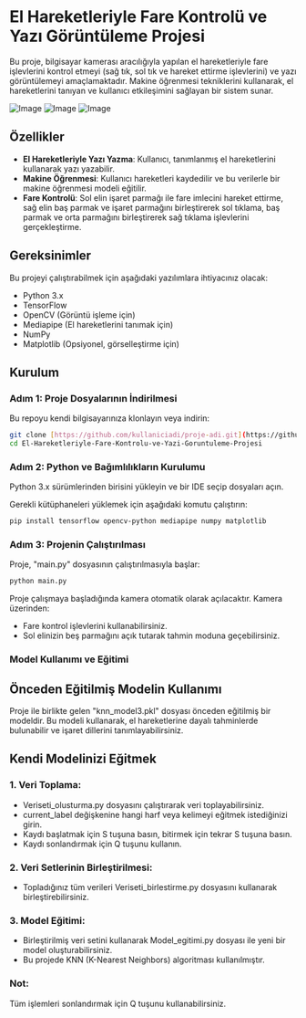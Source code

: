 # El Hareketleriyle Fare Kontrolü ve Yazı Görüntüleme Projesi  

Bu proje, bilgisayar kamerası aracılığıyla yapılan el hareketleriyle fare işlevlerini kontrol etmeyi (sağ tık, sol tık ve hareket ettirme işlevlerini) ve yazı görüntülemeyi amaçlamaktadır. Makine öğrenmesi tekniklerini kullanarak, el hareketlerini tanıyan ve kullanıcı etkileşimini sağlayan bir sistem sunar.

![Image](https://github.com/user-attachments/assets/22cae9c1-3a04-4b5f-a255-7e716b7ef66c)
![Image](https://github.com/user-attachments/assets/52cbefcc-b8ed-4a37-8604-5db50561b06b)
![Image](https://github.com/user-attachments/assets/599856bb-02c9-44d3-b079-b88a02874279)

## Özellikler  

- **El Hareketleriyle Yazı Yazma**: Kullanıcı, tanımlanmış el hareketlerini kullanarak yazı yazabilir.  
- **Makine Öğrenmesi**: Kullanıcı hareketleri kaydedilir ve bu verilerle bir makine öğrenmesi modeli eğitilir.
- **Fare Kontrolü**: Sol elin işaret parmağı ile fare imlecini hareket ettirme, sağ elin baş parmak ve işaret parmağını birleştirerek sol tıklama, baş parmak ve orta parmağını birleştirerek sağ tıklama işlevlerini gerçekleştirme.

## Gereksinimler  

Bu projeyi çalıştırabilmek için aşağıdaki yazılımlara ihtiyacınız olacak:  

- Python 3.x  
- TensorFlow
- OpenCV (Görüntü işleme için)  
- Mediapipe (El hareketlerini tanımak için)  
- NumPy  
- Matplotlib (Opsiyonel, görselleştirme için)  

## Kurulum  

### Adım 1: Proje Dosyalarının İndirilmesi
Bu repoyu kendi bilgisayarınıza klonlayın veya indirin: 

  ```bash
git clone [https://github.com/kullaniciadi/proje-adi.git](https://github.com/EnesSenerr/El-Hareketleriyle-Fare-Kontrolu-ve-Yazi-Goruntuleme-Projesi-.git)
cd El-Hareketleriyle-Fare-Kontrolu-ve-Yazi-Goruntuleme-Projesi
```

### Adım 2: Python ve Bağımlılıkların Kurulumu

Python 3.x sürümlerinden birisini yükleyin ve bir IDE seçip dosyaları açın.

Gerekli kütüphaneleri yüklemek için aşağıdaki komutu çalıştırın:

```bash
pip install tensorflow opencv-python mediapipe numpy matplotlib
```

### Adım 3: Projenin Çalıştırılması

Proje, "main.py" dosyasının çalıştırılmasıyla başlar:

```bash
python main.py
```

Proje çalışmaya başladığında kamera otomatik olarak açılacaktır. Kamera üzerinden:

- Fare kontrol işlevlerini kullanabilirsiniz.
- Sol elinizin beş parmağını açık tutarak tahmin moduna geçebilirsiniz.


### Model Kullanımı ve Eğitimi

## Önceden Eğitilmiş Modelin Kullanımı

Proje ile birlikte gelen "knn_model3.pkl" dosyası önceden eğitilmiş bir modeldir. Bu modeli kullanarak, el hareketlerine dayalı tahminlerde bulunabilir ve işaret dillerini tanımlayabilirsiniz.

## Kendi Modelinizi Eğitmek

### 1. Veri Toplama:

- Veriseti_olusturma.py dosyasını çalıştırarak veri toplayabilirsiniz.
- current_label değişkenine hangi harf veya kelimeyi eğitmek istediğinizi girin.
- Kaydı başlatmak için S tuşuna basın, bitirmek için tekrar S tuşuna basın.
- Kaydı sonlandırmak için Q tuşunu kullanın.

### 2. Veri Setlerinin Birleştirilmesi:

- Topladığınız tüm verileri Veriseti_birlestirme.py dosyasını kullanarak birleştirebilirsiniz.


### 3. Model Eğitimi:

- Birleştirilmiş veri setini kullanarak Model_egitimi.py dosyası ile yeni bir model oluşturabilirsiniz.
- Bu projede KNN (K-Nearest Neighbors) algoritması kullanılmıştır.

### Not:

Tüm işlemleri sonlandırmak için Q tuşunu kullanabilirsiniz.
